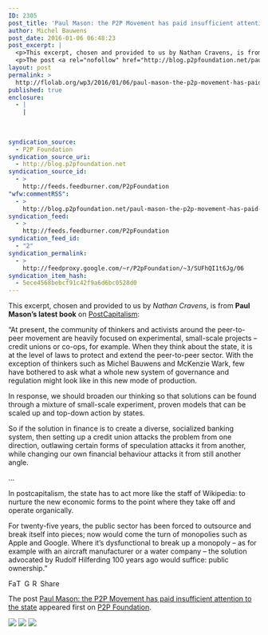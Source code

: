 ```yaml
---
ID: 2305
post_title: 'Paul Mason: the P2P Movement has paid insufficient attention to the state'
author: Michel Bauwens
post_date: 2016-01-06 06:48:23
post_excerpt: |
  <p>This excerpt, chosen and provided to us by Nathan Cravens, is from Paul Mason&rsquo;s latest book on PostCapitalism: &ldquo;At present, the community of thinkers and activists around the peer-to-peer movement are heavily focused on experimental, small-scale projects &ndash; credit unions or co-ops, for example. When they think about the state, it is at the level [&hellip;]</p>
  <p>The post <a rel="nofollow" href="http://blog.p2pfoundation.net/paul-mason-the-p2p-movement-has-paid-insufficient-attention-to-the-state/2016/01/06">Paul Mason: the P2P Movement has paid insufficient attention to the state</a> appeared first on <a rel="nofollow" href="http://blog.p2pfoundation.net/">P2P Foundation</a>.</p>
layout: post
permalink: >
  http://flolab.org/wp3/2016/01/06/paul-mason-the-p2p-movement-has-paid-insufficient-attention-to-the-state/
published: true
enclosure:
  - |
    |
        
        
        
syndication_source:
  - P2P Foundation
syndication_source_uri:
  - http://blog.p2pfoundation.net
syndication_source_id:
  - >
    http://feeds.feedburner.com/P2pFoundation
"wfw:commentRSS":
  - >
    http://blog.p2pfoundation.net/paul-mason-the-p2p-movement-has-paid-insufficient-attention-to-the-state/2016/01/06/feed
syndication_feed:
  - >
    http://feeds.feedburner.com/P2pFoundation
syndication_feed_id:
  - "2"
syndication_permalink:
  - >
    http://feedproxy.google.com/~r/P2pFoundation/~3/SUFhQI1t6Jg/06
syndication_item_hash:
  - 5ece4568bebcf91c42f9a6d6bc0528d0
---
```

This excerpt, chosen and provided to us by *Nathan Cravens*, is from **Paul Mason’s latest book** on [PostCapitalism][1]:

“At present, the community of thinkers and activists around the peer-to-peer movement are heavily focused on experimental, small-scale projects – credit unions or co-ops, for example. When they think about the state, it is at the level of laws to protect and extend the peer-to-peer sector. With the exception of thinkers such as Michel Bauwens and McKenzie Wark, few have bothered to ask what a whole new system of governance and regulation might look like in this new mode of production.

In response, we should broaden our thinking so that solutions can be found through a mixture of small-scale experiment, proven models that can be scaled up and top-down action by states.

So if the solution in finance is to create a diverse, socialized banking system, then setting up a credit union attacks the problem from one direction, outlawing certain forms of speculation attacks it from another, while changing our own financial behaviour attacks it from still another angle.

…

In postcapitalism, the state has to act more like the staff of Wikipedia: to nurture the new economic forms to the point where they take off and operate organically.

For twenty-five years, the public sector has been forced to outsource and break itself into pieces; now would come the turn of monopolies such as Apple and Google. Where it’s dysfunctional to break up a monopoly – as for example with an aircraft manufacturer or a water company – the solution advocated by Rudolf Hilferding 100 years ago would suffice: public ownership.”

<a class="a2a_button_facebook" href="http://www.addtoany.com/add_to/facebook?linkurl=http%3A%2F%2Fblog.p2pfoundation.net%2Fpaul-mason-the-p2p-movement-has-paid-insufficient-attention-to-the-state%2F2016%2F01%2F06&linkname=Paul%20Mason%3A%20the%20P2P%20Movement%20has%20paid%20insufficient%20attention%20to%20the%20state" title="Facebook" rel="nofollow"><img src="http://blog.p2pfoundation.net/wp-content/plugins/add-to-any/icons/facebook.png" width="16" height="16" alt="Facebook" /></a><a class="a2a_button_twitter" href="http://www.addtoany.com/add_to/twitter?linkurl=http%3A%2F%2Fblog.p2pfoundation.net%2Fpaul-mason-the-p2p-movement-has-paid-insufficient-attention-to-the-state%2F2016%2F01%2F06&linkname=Paul%20Mason%3A%20the%20P2P%20Movement%20has%20paid%20insufficient%20attention%20to%20the%20state" title="Twitter" rel="nofollow"><img src="http://blog.p2pfoundation.net/wp-content/plugins/add-to-any/icons/twitter.png" width="16" height="16" alt="Twitter" /></a><a class="a2a_button_google_plus" href="http://www.addtoany.com/add_to/google_plus?linkurl=http%3A%2F%2Fblog.p2pfoundation.net%2Fpaul-mason-the-p2p-movement-has-paid-insufficient-attention-to-the-state%2F2016%2F01%2F06&linkname=Paul%20Mason%3A%20the%20P2P%20Movement%20has%20paid%20insufficient%20attention%20to%20the%20state" title="Google+" rel="nofollow"><img src="http://blog.p2pfoundation.net/wp-content/plugins/add-to-any/icons/google_plus.png" width="16" height="16" alt="Google+" /></a><a class="a2a_button_reddit" href="http://www.addtoany.com/add_to/reddit?linkurl=http%3A%2F%2Fblog.p2pfoundation.net%2Fpaul-mason-the-p2p-movement-has-paid-insufficient-attention-to-the-state%2F2016%2F01%2F06&linkname=Paul%20Mason%3A%20the%20P2P%20Movement%20has%20paid%20insufficient%20attention%20to%20the%20state" title="Reddit" rel="nofollow"><img src="http://blog.p2pfoundation.net/wp-content/plugins/add-to-any/icons/reddit.png" width="16" height="16" alt="Reddit" /></a><a class="a2a_dd a2a_target addtoany_share_save" href="https://www.addtoany.com/share#url=http%3A%2F%2Fblog.p2pfoundation.net%2Fpaul-mason-the-p2p-movement-has-paid-insufficient-attention-to-the-state%2F2016%2F01%2F06&title=Paul%20Mason%3A%20the%20P2P%20Movement%20has%20paid%20insufficient%20attention%20to%20the%20state" id="wpa2a_2"><img src="http://blog.p2pfoundation.net/wp-content/plugins/add-to-any/share_save_120_16.png" width="120" height="16" alt="Share" /></a>

The post <a rel="nofollow" href="http://blog.p2pfoundation.net/paul-mason-the-p2p-movement-has-paid-insufficient-attention-to-the-state/2016/01/06">Paul Mason: the P2P Movement has paid insufficient attention to the state</a> appeared first on <a rel="nofollow" href="http://blog.p2pfoundation.net/">P2P Foundation</a>.

<div class="feedflare">
  <a href="http://feeds.feedburner.com/~ff/P2pFoundation?a=SUFhQI1t6Jg:sG5HkV6FV8c:7Q72WNTAKBA"><img src="http://feeds.feedburner.com/~ff/P2pFoundation?d=7Q72WNTAKBA" border="0" /></img></a> <a href="http://feeds.feedburner.com/~ff/P2pFoundation?a=SUFhQI1t6Jg:sG5HkV6FV8c:D7DqB2pKExk"><img src="http://feeds.feedburner.com/~ff/P2pFoundation?i=SUFhQI1t6Jg:sG5HkV6FV8c:D7DqB2pKExk" border="0" /></img></a> <a href="http://feeds.feedburner.com/~ff/P2pFoundation?a=SUFhQI1t6Jg:sG5HkV6FV8c:2mJPEYqXBVI"><img src="http://feeds.feedburner.com/~ff/P2pFoundation?d=2mJPEYqXBVI" border="0" /></img></a>
</div>

<img src="http://feeds.feedburner.com/~r/P2pFoundation/~4/SUFhQI1t6Jg" height="1" width="1" alt="" />

 [1]: http://p2pfoundation.net/PostCapitalism